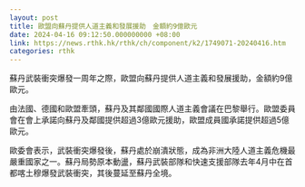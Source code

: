 ```yaml
---
layout: post
title: 歐盟向蘇丹提供人道主義和發展援助　金額約9億歐元
date: 2024-04-16 09:12:50.000000000 +08:00
link: https://news.rthk.hk/rthk/ch/component/k2/1749071-20240416.htm
categories: rthk
---
```


蘇丹武裝衝突爆發一周年之際，歐盟向蘇丹提供人道主義和發展援助，金額約9億歐元。 
 
由法國、德國和歐盟牽頭，蘇丹及其鄰國國際人道主義會議在巴黎舉行。歐盟委員會在會上承諾向蘇丹及鄰國提供超過3億歐元援助，歐盟成員國承諾提供超過5億歐元。 

歐委會表示，武裝衝突爆發後，蘇丹處於崩潰狀態，成為非洲大陸人道主義危機最嚴重國家之一。蘇丹局勢原本動盪，蘇丹武裝部隊和快速支援部隊去年4月中在首都喀土穆爆發武裝衝突，其後蔓延至蘇丹全境。

